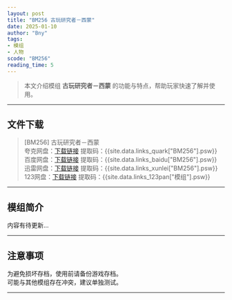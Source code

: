 ```yaml
---
layout: post
title: "BM256 古玩研究者－西蒙"
date: 2025-01-10
author: "Bny"
tags: 
- 模组
- 人物
scode: "BM256"
reading_time: 5
---
```


> 本文介绍模组 **古玩研究者－西蒙** 的功能与特点，帮助玩家快速了解并使用。

---

## 文件下载

> [BM256] 古玩研究者－西蒙  
夸克网盘：[下载链接]({{site.data.links_quark["BM256"].url}}) 提取码：{{site.data.links_quark["BM256"].psw}}  
百度网盘：[下载链接]({{site.data.links_baidu["BM256"].url}}) 提取码：{{site.data.links_baidu["BM256"].psw}}  
迅雷网盘：[下载链接]({{site.data.links_xunlei["BM256"].url}}) 提取码：{{site.data.links_xunlei["BM256"].psw}}  
123网盘：[下载链接]({{site.data.links_123pan["模组"].url}}) 提取码：{{site.data.links_123pan["模组"].psw}}  

---

## 模组简介

>  
内容有待更新...  

---

## 注意事项

>  
为避免损坏存档，使用前请备份游戏存档。  
可能与其他模组存在冲突，建议单独测试。  

---

